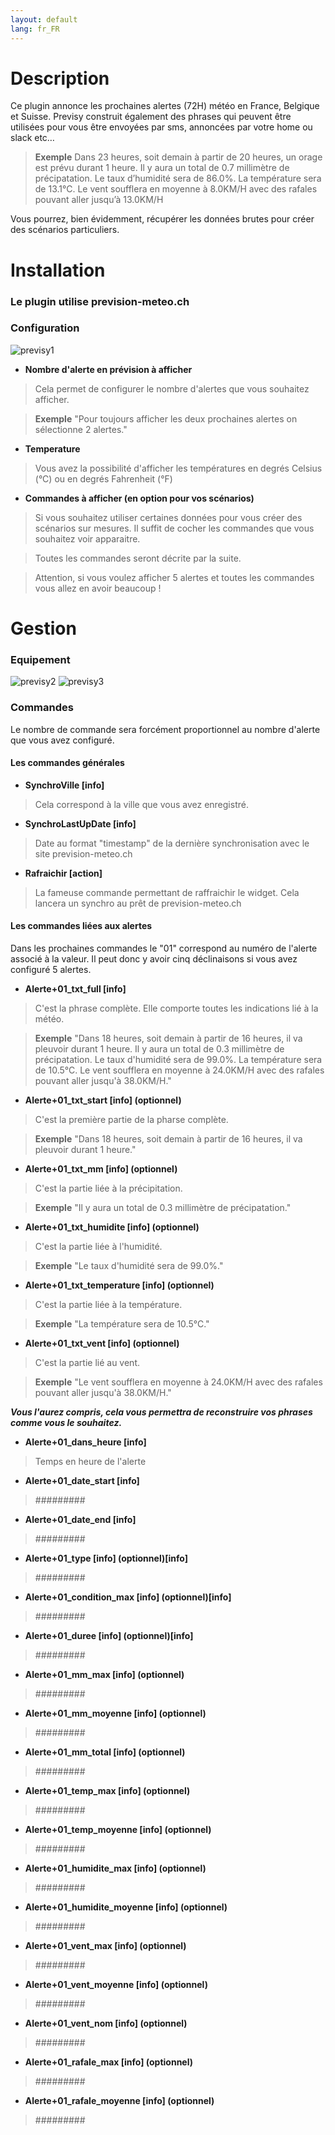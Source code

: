 ```yaml
---
layout: default
lang: fr_FR
---
```


Description
===

Ce plugin annonce les prochaines alertes (72H) météo en France, Belgique et Suisse. Previsy construit également des phrases qui peuvent être utilisées pour vous être envoyées par sms, annoncées par votre home ou slack etc… 

> **Exemple** Dans 23 heures, soit demain à partir de 20 heures, un orage est prévu durant 1 heure. Il y aura un total de 0.7 millimètre de précipatation. Le taux d’humidité sera de 86.0%. La température sera de 13.1°C. Le vent soufflera en moyenne à 8.0KM/H avec des rafales pouvant aller jusqu’à 13.0KM/H

Vous pourrez, bien évidemment, récupérer les données brutes pour créer des scénarios particuliers.

Installation
===

### Le plugin utilise prevision-meteo.ch


### Configuration

![previsy1](../images/config-1.png)

- **Nombre d'alerte en prévision à afficher**
> Cela permet de configurer le nombre d'alertes que vous souhaitez afficher. 

> **Exemple** "Pour toujours afficher les deux prochaines alertes on sélectionne 2 alertes."

- **Temperature**
> Vous avez la possibilité d'afficher les températures en degrés Celsius (°C) ou en degrés Fahrenheit (°F)

- **Commandes à afficher (en option pour vos scénarios)**
> Si vous souhaitez utiliser certaines données pour vous créer des scénarios sur mesures. Il suffit de cocher les commandes que vous souhaitez voir apparaitre.

> Toutes les commandes seront décrite par la suite. 

> Attention, si vous voulez afficher 5 alertes et toutes les commandes vous allez en avoir beaucoup ! 

Gestion
===

### Equipement

![previsy2](../images/parametre-1.png)
![previsy3](../images/parametre-vent.png)

### Commandes

Le nombre de commande sera forcément proportionnel au nombre d'alerte que vous avez configuré.

#### Les commandes générales

- **SynchroVille [info]**
> Cela correspond à la ville que vous avez enregistré.

- **SynchroLastUpDate [info]**
> Date au format "timestamp" de la dernière synchronisation avec le site prevision-meteo.ch

- **Rafraichir [action]**
> La fameuse commande permettant de raffraichir le widget. Cela lancera un synchro au prêt de prevision-meteo.ch

#### Les commandes liées aux alertes

Dans les prochaines commandes le "01" correspond au numéro de l'alerte associé à la valeur. Il peut donc y avoir cinq déclinaisons si vous avez configuré 5 alertes.

- **Alerte+01_txt_full [info]**
> C'est la phrase complète. Elle comporte toutes les indications lié à la météo. 

> **Exemple** "Dans 18 heures, soit demain à partir de 16 heures, il va pleuvoir durant 1 heure. Il y aura un total de 0.3 millimètre de précipatation. Le taux d'humidité sera de 99.0%. La température sera de 10.5°C. Le vent soufflera en moyenne à 24.0KM/H avec des rafales pouvant aller jusqu'à 38.0KM/H."

- **Alerte+01_txt_start [info] (optionnel)**
> C'est la première partie de la pharse complète. 

> **Exemple** "Dans 18 heures, soit demain à partir de 16 heures, il va pleuvoir durant 1 heure."

- **Alerte+01_txt_mm [info] (optionnel)**
> C'est la partie liée à la précipitation. 

> **Exemple** "Il y aura un total de 0.3 millimètre de précipatation."

- **Alerte+01_txt_humidite [info] (optionnel)**
> C'est la partie liée à l'humidité. 

> **Exemple** "Le taux d'humidité sera de 99.0%."

- **Alerte+01_txt_temperature [info] (optionnel)**
> C'est la partie liée à la température. 

> **Exemple** "La température sera de 10.5°C."

- **Alerte+01_txt_vent [info] (optionnel)**
> C'est la partie lié au vent. 

> **Exemple** "Le vent soufflera en moyenne à 24.0KM/H avec des rafales pouvant aller jusqu'à 38.0KM/H."

***Vous l'aurez compris, cela vous permettra de reconstruire vos phrases comme vous le souhaitez.***

- **Alerte+01_dans_heure [info]**
> Temps en heure de l'alerte

- **Alerte+01_date_start [info]**
> #########

- **Alerte+01_date_end [info]**
> #########

- **Alerte+01_type [info] (optionnel)[info]**
> #########

- **Alerte+01_condition_max [info] (optionnel)[info]**
> #########

- **Alerte+01_duree [info] (optionnel)[info]**
> #########

- **Alerte+01_mm_max [info] (optionnel)**
> #########

- **Alerte+01_mm_moyenne [info] (optionnel)**
> #########

- **Alerte+01_mm_total [info] (optionnel)**
> #########

- **Alerte+01_temp_max [info] (optionnel)**
> #########

- **Alerte+01_temp_moyenne [info] (optionnel)**
> #########

- **Alerte+01_humidite_max [info] (optionnel)**
> #########

- **Alerte+01_humidite_moyenne [info] (optionnel)**
> #########

- **Alerte+01_vent_max [info] (optionnel)**
> #########

- **Alerte+01_vent_moyenne [info] (optionnel)**
> #########

- **Alerte+01_vent_nom [info] (optionnel)**
> #########

- **Alerte+01_rafale_max [info] (optionnel)**
> #########

- **Alerte+01_rafale_moyenne [info] (optionnel)**
> #########

